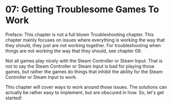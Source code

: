 # 07: Getting Troublesome Games To Work

Preface: This chapter is not a full blown Troubleshooting chapter. This chapter mainly focuses on issues where everything is working the way that they should, they just are not working together. For troubleshooting when things are not working the way that they should, see chapter 09.

Not all games play nicely with the Steam Controller or Steam Input. That is not to say the Steam Controller or Steam Input is bad for playing those games, but rather the games do things that inhibit the ability for the Steam Controller or Steam Input to work.

This chapter will cover ways to work around those issues. The solutions can actually be rather easy to implement, but are obscured in how. So, let's get started!
